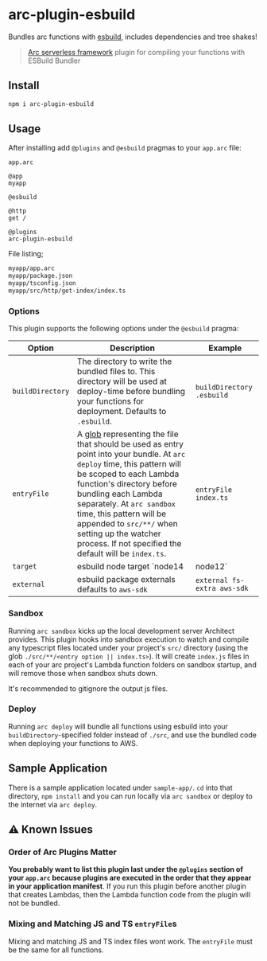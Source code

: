 # arc-plugin-esbuild

Bundles arc functions with [esbuild](https://esbuild.github.io/), includes dependencies and tree shakes!

> [Arc serverless framework](https://arc.codes) plugin for compiling your functions with ESBuild Bundler

## Install

```bash
npm i arc-plugin-esbuild
```

## Usage

After installing add `@plugins` and `@esbuild` pragmas to your `app.arc` file:

`app.arc`

```arc
@app
myapp

@esbuild

@http
get /

@plugins
arc-plugin-esbuild
```

File listing;

```sh
myapp/app.arc
myapp/package.json
myapp/tsconfig.json
myapp/src/http/get-index/index.ts
```

### Options

This plugin supports the following options under the `@esbuild` pragma:

|Option|Description|Example|
|---|---|---|
|`buildDirectory`| The directory to write the bundled files to. This directory will be used at deploy-time before bundling your functions for deployment. Defaults to `.esbuild`. |`buildDirectory .esbuild`|
|`entryFile`|A [glob](https://github.com/isaacs/node-glob#glob-primer) representing the file that should be used as entry point into your bundle. At `arc deploy` time, this pattern will be scoped to each Lambda function's directory before bundling each Lambda separately. At `arc sandbox` time, this pattern will be appended to `src/**/` when setting up the watcher process. If not specified the default will be `index.ts`.|`entryFile index.ts`|
|`target`| esbuild node target `node14 | node12` | `target node14` |
|`external`| esbuild package externals defaults to `aws-sdk` | `external fs-extra aws-sdk` |

### Sandbox

Running `arc sandbox` kicks up the local development server Architect provides.
This plugin hooks into sandbox execution to watch and compile any typescript
files located under your project's `src/` directory (using the glob
`./src/**/<entry option || index.ts>`). It will create `index.js` files in each of your arc project's
Lambda function folders on sandbox startup, and will remove those when sandbox
shuts down.

It's recommended to gitignore the output js files.

### Deploy

Running `arc deploy` will bundle all functions using esbuild into your
`buildDirectory`-specified folder instead of `./src`, and use the bundled code when
deploying your functions to AWS.

## Sample Application

There is a sample application located under `sample-app/`. `cd` into that
directory, `npm install` and you can run locally via `arc sandbox` or deploy to
the internet via `arc deploy`.

## ⚠️ Known Issues

### Order of Arc Plugins Matter

**You probably want to list this plugin last under the `@plugins` section of your
`app.arc` because plugins are executed in the order that they appear in your
application manifest**. If you run this plugin before another plugin that creates
Lambdas, then the Lambda function code from the plugin will not be bundled.

### Mixing and Matching JS and TS `entryFile`s

Mixing and matching JS and TS index files wont work. The `entryFile` must be the same for all functions.


